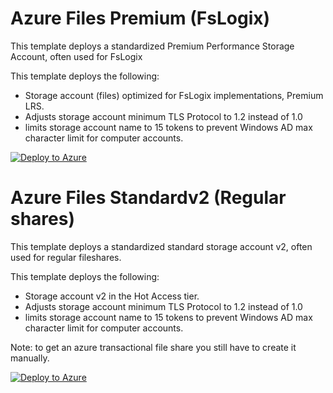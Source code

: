 # Azure Files Premium (FsLogix)

This template deploys a standardized Premium Performance Storage Account, often used for FsLogix

This template deploys the following:
* Storage account (files) optimized for FsLogix implementations, Premium LRS.
* Adjusts storage account minimum TLS Protocol to 1.2 instead of 1.0
* limits storage account name to 15 tokens to prevent Windows AD max character limit for computer accounts.


[![Deploy to Azure](https://aka.ms/deploytoazurebutton)](https://portal.azure.com/#create/Microsoft.Template/uri/https%3A%2F%2Fraw.githubusercontent.com%2FMark-gx%2FAzureTemplates%2Fmain%2FStorage%2FDeployPremiumStorageLRS%2FStoragePremiumLRS.json)


# Azure Files Standardv2 (Regular shares)

This template deploys a standardized standard storage account v2, often used for regular fileshares.

This template deploys the following:
* Storage account v2 in the Hot Access tier.
* Adjusts storage account minimum TLS Protocol to 1.2 instead of 1.0
* limits storage account name to 15 tokens to prevent Windows AD max character limit for computer accounts.


Note: to get an azure transactional file share you still have to create it manually.


[![Deploy to Azure](https://aka.ms/deploytoazurebutton)](https://portal.azure.com/#create/Microsoft.Template/uri/https%3A%2F%2Fraw.githubusercontent.com%2FMark-gx%2FAzureTemplates%2Fmain%2FStorage%2FDeployStandardHotLRS%2FDeployStoragev2HotLRS.json)
